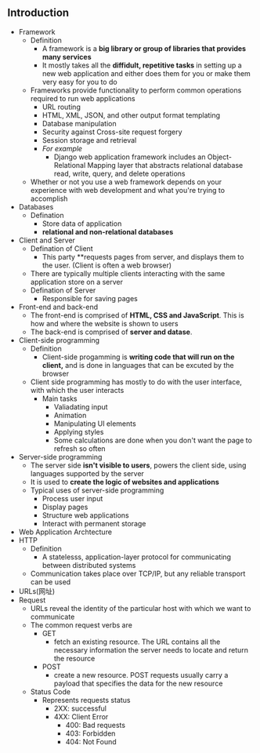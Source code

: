 ## Introduction

- Framework
    - Definition
        - A framework is a **big library or group of libraries that provides many services**
        - It mostly takes all the **diffidult, repetitive tasks** in setting up a new web application and either does them for you or make them very easy for you to do
    - Frameworks provide functionality to perform common operations required to run web applications
        - URL routing
        - HTML, XML, JSON, and other output format templating
        - Database manipulation
        - Security against Cross-site request forgery
        - Session storage and retrieval
        - *For example*
            - Django web application framework includes an Object-Relational Mapping layer that abstracts relational database read, write, query, and delete operations
    - Whether or not you use a web framework depends on your experience with web development and what you're trying to accomplish
- Databases
    - Defination
        - Store data of application
        - **relational and non-relational databases**
- Client and Server
    - Defination of Client
        - This party **requests pages from server, and displays them to the user. (Client is often a web browser)
    - There are typically multiple clients interacting with the same application store on a server
    - Defination of Server
        - Responsible for saving pages
- Front-end and back-end
    - The front-end is comprised of **HTML, CSS and JavaScript**. This is how and where the website is shown to users
    - The back-end is comprised of **server and datase**.
- Client-side programming
    - Definition
        - Client-side progamming is **writing code that will run on the client,** and is done in languages that can be excuted by the browser 
    - Client side programming has mostly to do with the user interface, with which the user interacts
        - Main tasks
            - Valiadating input
            - Animation
            - Manipulating UI elements
            - Applying styles
            - Some calculations are done when you don't want the page to refresh so often
- Server-side programming
    - The server side **isn't visible to users**, powers the client side, using languages supported by the server
    - It is used to **create the logic of websites and applications**
    - Typical uses of server-side programming
        - Process user input
        - Display pages
        - Structure web applications
        - Interact with permanent storage
- Web Application Archtecture
- HTTP
    - Definition
        - A statelesss, application-layer protocol for communicating between distributed systems
    - Communication takes place over TCP/IP, but any reliable transport can be used
- URLs(网址)
- Request
    - URLs reveal the identity of the particular host with which we want to communicate
    - The common request verbs are
        - GET
            - fetch an existing resource. The URL contains all the necessary information the server needs to locate and return the resource
        - POST
            - create a new resource. POST requests usually carry a payload that specifies the data for the new resource
    - Status Code
        - Represents requests status
            - 2XX: successful
            - 4XX: Client Error
                - 400: Bad requests
                - 403: Forbidden
                - 404: Not Found